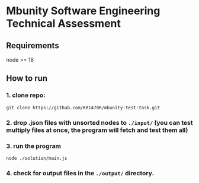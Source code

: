 # Mbunity Software Engineering Technical Assessment

## Requirements
node >= 18

## How to run

### 1. clone repo:
`git clone https://github.com/KR1470R/mbunity-test-task.git`
### 2. drop .json files with unsorted nodes to `./input/` (you can test multiply files at once, the program will fetch and test them all)

### 3. run the program
`node ./solution/main.js`

### 4. check for output files in the `./output/` directory.  
